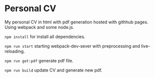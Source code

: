 # Personal CV
My personal CV in html with pdf generation hosted with githhub pages. Using webpack and some node.js.

`npm install` for install all dependencies.

`npm run start` starting webpack-dev-sever with preprocessing and live-reloading.

`npm run get:pdf` generate pdf file.

`npm run build` update CV and generate new pdf.
